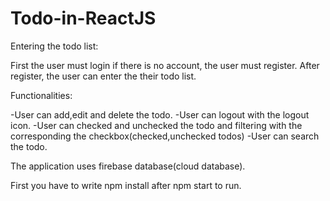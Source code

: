 # Todo-in-ReactJS

Entering the todo list:

First the user must login if there is no account, the user must register.
After register, the user can enter the their todo list.

Functionalities:

-User can add,edit and delete the todo. 
-User can logout with the logout icon.
-User can checked and unchecked the todo and filtering with the corresponding the checkbox(checked,unchecked todos)
-User can search the todo.

The application uses firebase database(cloud database).

First you have to write npm install after npm start to run.
